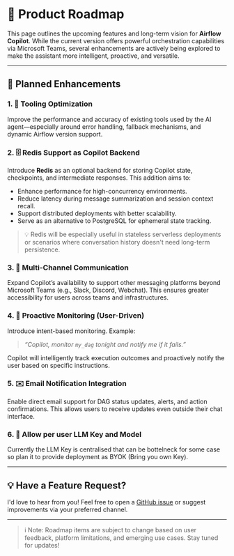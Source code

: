 # 🔭 Product Roadmap

This page outlines the upcoming features and long-term vision for **Airflow Copilot**. While the current version offers powerful orchestration capabilities via Microsoft Teams, several enhancements are actively being explored to make the assistant more intelligent, proactive, and versatile.

---

## 🧠 Planned Enhancements

### 1. 🔧 Tooling Optimization
Improve the performance and accuracy of existing tools used by the AI agent—especially around error handling, fallback mechanisms, and dynamic Airflow version support.

### 2. 🗄️ Redis Support as Copilot Backend

Introduce **Redis** as an optional backend for storing Copilot state, checkpoints, and intermediate responses. This addition aims to:

- Enhance performance for high-concurrency environments.
- Reduce latency during message summarization and session context recall.
- Support distributed deployments with better scalability.
- Serve as an alternative to PostgreSQL for ephemeral state tracking.

> 💡 Redis will be especially useful in stateless serverless deployments or scenarios where conversation history doesn't need long-term persistence.


### 3. 📡 Multi-Channel Communication
Expand Copilot’s availability to support other messaging platforms beyond Microsoft Teams (e.g., Slack, Discord, Webchat). This ensures greater accessibility for users across teams and infrastructures.

### 4. 🔔 Proactive Monitoring (User-Driven)
Introduce intent-based monitoring. Example:
> _“Copilot, monitor `my_dag` tonight and notify me if it fails.”_

Copilot will intelligently track execution outcomes and proactively notify the user based on specific instructions.

### 5. ✉️ Email Notification Integration
Enable direct email support for DAG status updates, alerts, and action confirmations. This allows users to receive updates even outside their chat interface.

### 6. 🔑 Allow per user LLM Key and Model
Currently the LLM Key is centralised that can be bottelneck for some case so plan it to provide deployment as BYOK (Bring you own Key).

---

## 💡 Have a Feature Request?

I'd love to hear from you! Feel free to open a [GitHub issue](https://github.com/your-repo/issues) or suggest improvements via your preferred channel.

---

> ℹ️ Note: Roadmap items are subject to change based on user feedback, platform limitations, and emerging use cases. Stay tuned for updates!

